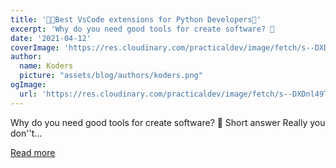 ```yaml
---
title: '👨‍💻Best VsCode extensions for Python Developers🐍'
excerpt: 'Why do you need good tools for create software? 🤔            Short answer   Really you don''t...'
date: '2021-04-12'
coverImage: 'https://res.cloudinary.com/practicaldev/image/fetch/s--DXDnl49T--/c_imagga_scale,f_auto,fl_progressive,h_420,q_auto,w_1000/https://dev-to-uploads.s3.amazonaws.com/uploads/articles/vv8obq80a3pr6ovb6t2o.png'
author:
  name: Koders
  picture: "assets/blog/authors/koders.png"
ogImage:
  url: 'https://res.cloudinary.com/practicaldev/image/fetch/s--DXDnl49T--/c_imagga_scale,f_auto,fl_progressive,h_420,q_auto,w_1000/https://dev-to-uploads.s3.amazonaws.com/uploads/articles/vv8obq80a3pr6ovb6t2o.png'
---
```


Why do you need good tools for create software? 🤔            Short answer   Really you don''t...

[Read more](https://dev.to/developerroad/best-vscode-extensions-for-python-developers-525c)
